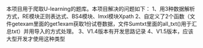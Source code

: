 本项目用于爬取U-learning的题库。本项目解决的问题如下：
1、用3种数据解析方式，RE模块正则表达式、BS4模块、lmxl模块Xpath
2、自定义了2个函数（文件getexam里面的get1exam获取1份试卷数据，文件Sumtxt里面的all_txt()用于汇总txt）并用导入的方式处理。
3、V1.4版本有开发思路记录
4、V1.5版本，应该大型开发才使用这种类型